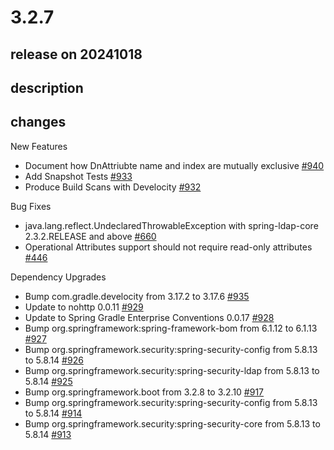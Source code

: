 # 3.2.7

## release on 20241018

## description

## changes

New Features

* Document how DnAttriubte name and index are mutually exclusive <a href="https://github.com/spring-projects/spring-ldap/issues/940" data-hovercard-type="issue" data-hovercard-url="/spring-projects/spring-ldap/issues/940/hovercard">#940</a>
* Add Snapshot Tests <a href="https://github.com/spring-projects/spring-ldap/issues/933" data-hovercard-type="issue" data-hovercard-url="/spring-projects/spring-ldap/issues/933/hovercard">#933</a>
* Produce Build Scans with Develocity <a href="https://github.com/spring-projects/spring-ldap/issues/932" data-hovercard-type="issue" data-hovercard-url="/spring-projects/spring-ldap/issues/932/hovercard">#932</a>

Bug Fixes

* java.lang.reflect.UndeclaredThrowableException with spring-ldap-core 2.3.2.RELEASE and above <a href="https://github.com/spring-projects/spring-ldap/issues/660" data-hovercard-type="issue" data-hovercard-url="/spring-projects/spring-ldap/issues/660/hovercard">#660</a>
* Operational Attributes support should not require read-only attributes <a href="https://github.com/spring-projects/spring-ldap/issues/446" data-hovercard-type="issue" data-hovercard-url="/spring-projects/spring-ldap/issues/446/hovercard">#446</a>

Dependency Upgrades

* Bump com.gradle.develocity from 3.17.2 to 3.17.6 <a href="https://github.com/spring-projects/spring-ldap/pull/935" data-hovercard-type="pull_request" data-hovercard-url="/spring-projects/spring-ldap/pull/935/hovercard">#935</a>
* Update to nohttp 0.0.11 <a href="https://github.com/spring-projects/spring-ldap/issues/929" data-hovercard-type="issue" data-hovercard-url="/spring-projects/spring-ldap/issues/929/hovercard">#929</a>
* Update to Spring Gradle Enterprise Conventions 0.0.17 <a href="https://github.com/spring-projects/spring-ldap/issues/928" data-hovercard-type="issue" data-hovercard-url="/spring-projects/spring-ldap/issues/928/hovercard">#928</a>
* Bump org.springframework:spring-framework-bom from 6.1.12 to 6.1.13 <a href="https://github.com/spring-projects/spring-ldap/pull/927" data-hovercard-type="pull_request" data-hovercard-url="/spring-projects/spring-ldap/pull/927/hovercard">#927</a>
* Bump org.springframework.security:spring-security-config from 5.8.13 to 5.8.14 <a href="https://github.com/spring-projects/spring-ldap/pull/926" data-hovercard-type="pull_request" data-hovercard-url="/spring-projects/spring-ldap/pull/926/hovercard">#926</a>
* Bump org.springframework.security:spring-security-ldap from 5.8.13 to 5.8.14 <a href="https://github.com/spring-projects/spring-ldap/pull/925" data-hovercard-type="pull_request" data-hovercard-url="/spring-projects/spring-ldap/pull/925/hovercard">#925</a>
* Bump org.springframework.boot from 3.2.8 to 3.2.10 <a href="https://github.com/spring-projects/spring-ldap/pull/917" data-hovercard-type="pull_request" data-hovercard-url="/spring-projects/spring-ldap/pull/917/hovercard">#917</a>
* Bump org.springframework.security:spring-security-config from 5.8.13 to 5.8.14 <a href="https://github.com/spring-projects/spring-ldap/pull/914" data-hovercard-type="pull_request" data-hovercard-url="/spring-projects/spring-ldap/pull/914/hovercard">#914</a>
* Bump org.springframework.security:spring-security-core from 5.8.13 to 5.8.14 <a href="https://github.com/spring-projects/spring-ldap/pull/913" data-hovercard-type="pull_request" data-hovercard-url="/spring-projects/spring-ldap/pull/913/hovercard">#913</a>


